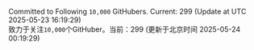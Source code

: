 Committed to Following `10,000` GitHubers. Current: <!-- FOLLOWING_COUNT -->299<!-- FOLLOWING_COUNT --> (Update at UTC <!-- LAST_UPDATED -->2025-05-23 16:19:29<!-- LAST_UPDATED -->)<br>
致力于关注`10,000`个GitHuber。当前：<!-- FOLLOWING_COUNT -->299<!-- FOLLOWING_COUNT --> (更新于北京时间 <!-- LAST_UPDATED_CST -->2025-05-24 00:19:29<!-- LAST_UPDATED_CST -->)
